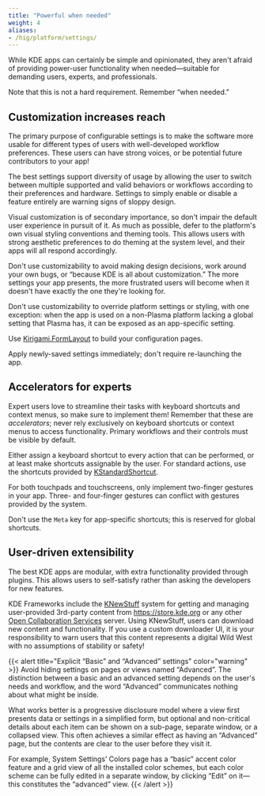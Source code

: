 ```yaml
---
title: "Powerful when needed"
weight: 4
aliases:
- /hig/platform/settings/
---
```


While KDE apps can certainly be simple and opinionated, they aren't afraid of providing power-user functionality when needed—suitable for demanding users, experts, and professionals.

Note that this is not a hard requirement. Remember “when needed.”


## Customization increases reach
The primary purpose of configurable settings is to make the software more usable for different types of users with well-developed workflow preferences. These users can have strong voices, or be potential future contributors to your app!

The best settings support diversity of usage by allowing the user to switch between multiple supported and valid behaviors or workflows according to their preferences and hardware. Settings to simply enable or disable a feature entirely are warning signs of sloppy design.

Visual customization is of secondary importance, so don't impair the default user experience in pursuit of it. As much as possible, defer to the platform's own visual styling conventions and theming tools. This allows users with strong aesthetic preferences to do theming at the system level, and their apps will all respond accordingly.

Don't use customizability to avoid making design decisions, work around your own bugs, or “because KDE is all about customization.” The more settings your app presents, the more frustrated users will become when it doesn't have exactly the one they're looking for.

Don't use customizability to override platform settings or styling, with one exception: when the app is used on a non-Plasma platform lacking a global setting that Plasma has, it can be exposed as an app-specific setting.

Use [Kirigami.FormLayout](https://api.kde.org/frameworks/kirigami/html/classFormLayout.html) to build your configuration pages.

Apply newly-saved settings immediately; don't require re-launching the app.


## Accelerators for experts
Expert users love to streamline their tasks with keyboard shortcuts and context menus, so make sure to implement them! Remember that these are *accelerators*; never rely exclusively on keyboard shortcuts or context menus to access functionality. Primary workflows and their controls must be visible by default.

Either assign a keyboard shortcut to every action that can be performed, or at least make shortcuts assignable by the user. For standard actions, use the shortcuts provided by [KStandardShortcut](https://api.kde.org/frameworks/kconfig/html/namespaceKStandardShortcut.html).

For both touchpads and touchscreens, only implement two-finger gestures in your app. Three- and four-finger gestures can conflict with gestures provided by the system.

Don't use the `Meta` key for app-specific shortcuts; this is reserved for global shortcuts.


## User-driven extensibility
The best KDE apps are modular, with extra functionality provided through plugins. This allows users to self-satisfy rather than asking the developers for new features.

KDE Frameworks include the [KNewStuff](https://invent.kde.org/frameworks/knewstuff) system for getting and managing user-provided 3rd-party content from https://store.kde.org or any other [Open Collaboration Services](https://en.wikipedia.org/wiki/Open_Collaboration_Services) server. Using KNewStuff, users can download new content and functionality. If you use a custom downloader UI, it is your responsibility to warn users that this content represents a digital Wild West with no assumptions of stability or safety!


{{< alert title="Explicit “Basic” and “Advanced” settings" color="warning" >}}
Avoid hiding settings on pages or views named “Advanced”. The distinction between a basic and an advanced setting depends on the user's needs and workflow, and the word “Advanced” communicates nothing about what might be inside.

What works better is a progressive disclosure model where a view first presents data or settings in a simplified form, but optional and non-critical details about each item can be shown on a sub-page, separate window, or a collapsed view. This often achieves a similar effect as having an “Advanced” page, but the contents are clear to the user before they visit it.

For example, System Settings’ Colors page has a “basic” accent color feature and a grid view of all the installed color schemes, but each color scheme can be fully edited in a separate window, by clicking “Edit” on it—this constitutes the “advanced” view.
{{< /alert >}}
